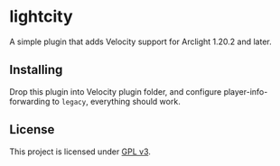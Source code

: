 # lightcity

A simple plugin that adds Velocity support for Arclight 1.20.2 and later.

## Installing

Drop this plugin into Velocity plugin folder, and configure player-info-forwarding to `legacy`, everything should work.

## License

This project is licensed under [GPL v3](LICENSE).
